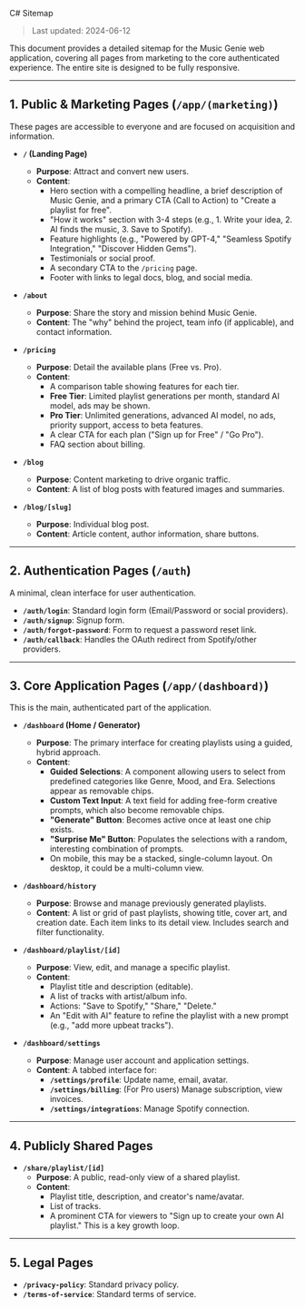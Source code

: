 C# Sitemap

> Last updated: 2024-06-12

This document provides a detailed sitemap for the Music Genie web application, covering all pages from marketing to the core authenticated experience. The entire site is designed to be fully responsive.

---

## 1. Public & Marketing Pages (`/app/(marketing)`)

These pages are accessible to everyone and are focused on acquisition and information.

- **`/` (Landing Page)**
  - **Purpose**: Attract and convert new users.
  - **Content**:
    - Hero section with a compelling headline, a brief description of Music Genie, and a primary CTA (Call to Action) to "Create a playlist for free".
    - "How it works" section with 3-4 steps (e.g., 1. Write your idea, 2. AI finds the music, 3. Save to Spotify).
    - Feature highlights (e.g., "Powered by GPT-4," "Seamless Spotify Integration," "Discover Hidden Gems").
    - Testimonials or social proof.
    - A secondary CTA to the `/pricing` page.
    - Footer with links to legal docs, blog, and social media.

- **`/about`**
  - **Purpose**: Share the story and mission behind Music Genie.
  - **Content**: The "why" behind the project, team info (if applicable), and contact information.

- **`/pricing`**
  - **Purpose**: Detail the available plans (Free vs. Pro).
  - **Content**:
    - A comparison table showing features for each tier.
    - **Free Tier**: Limited playlist generations per month, standard AI model, ads may be shown.
    - **Pro Tier**: Unlimited generations, advanced AI model, no ads, priority support, access to beta features.
    - A clear CTA for each plan ("Sign up for Free" / "Go Pro").
    - FAQ section about billing.

- **`/blog`**
  - **Purpose**: Content marketing to drive organic traffic.
  - **Content**: A list of blog posts with featured images and summaries.

- **`/blog/[slug]`**
  - **Purpose**: Individual blog post.
  - **Content**: Article content, author information, share buttons.

---

## 2. Authentication Pages (`/auth`)

A minimal, clean interface for user authentication.

- **`/auth/login`**: Standard login form (Email/Password or social providers).
- **`/auth/signup`**: Signup form.
- **`/auth/forgot-password`**: Form to request a password reset link.
- **`/auth/callback`**: Handles the OAuth redirect from Spotify/other providers.

---

## 3. Core Application Pages (`/app/(dashboard)`)

This is the main, authenticated part of the application.

- **`/dashboard` (Home / Generator)**
  - **Purpose**: The primary interface for creating playlists using a guided, hybrid approach.
  - **Content**:
    - **Guided Selections**: A component allowing users to select from predefined categories like Genre, Mood, and Era. Selections appear as removable chips.
    - **Custom Text Input**: A text field for adding free-form creative prompts, which also become removable chips.
    - **"Generate" Button**: Becomes active once at least one chip exists.
    - **"Surprise Me" Button**: Populates the selections with a random, interesting combination of prompts.
    - On mobile, this may be a stacked, single-column layout. On desktop, it could be a multi-column view.

- **`/dashboard/history`**
  - **Purpose**: Browse and manage previously generated playlists.
  - **Content**: A list or grid of past playlists, showing title, cover art, and creation date. Each item links to its detail view. Includes search and filter functionality.

- **`/dashboard/playlist/[id]`**
  - **Purpose**: View, edit, and manage a specific playlist.
  - **Content**:
    - Playlist title and description (editable).
    - A list of tracks with artist/album info.
    - Actions: "Save to Spotify," "Share," "Delete."
    - An "Edit with AI" feature to refine the playlist with a new prompt (e.g., "add more upbeat tracks").

- **`/dashboard/settings`**
  - **Purpose**: Manage user account and application settings.
  - **Content**: A tabbed interface for:
    - **`/settings/profile`**: Update name, email, avatar.
    - **`/settings/billing`**: (For Pro users) Manage subscription, view invoices.
    - **`/settings/integrations`**: Manage Spotify connection.

---

## 4. Publicly Shared Pages

- **`/share/playlist/[id]`**
  - **Purpose**: A public, read-only view of a shared playlist.
  - **Content**:
    - Playlist title, description, and creator's name/avatar.
    - List of tracks.
    - A prominent CTA for viewers to "Sign up to create your own AI playlist." This is a key growth loop.

---

## 5. Legal Pages

- **`/privacy-policy`**: Standard privacy policy.
- **`/terms-of-service`**: Standard terms of service. 